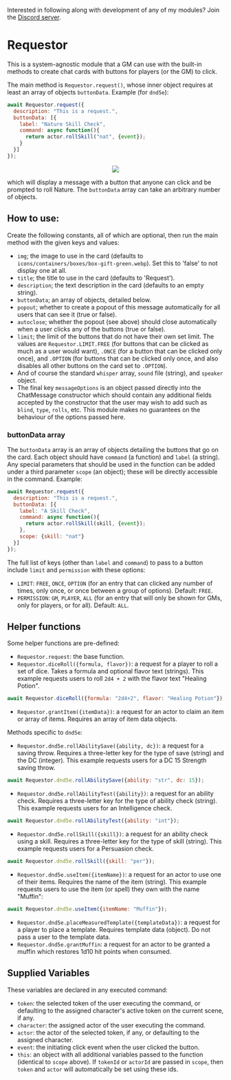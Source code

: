 Interested in following along with development of any of my modules? Join the [Discord server](https://discord.gg/QAG8eWABGT). 

# Requestor
This is a system-agnostic module that a GM can use with the built-in methods to create chat cards with buttons for players (or the GM) to click.

The main method is `Requestor.request()`, whose inner object requires at least an array of objects `buttonData`. Example (for `dnd5e`):

```js
await Requestor.request({
  description: "This is a request.",
  buttonData: [{
    label: "Nature Skill Check",
    command: async function(){
      return actor.rollSkill("nat", {event});
    }
  }]
});
```

<p align="center">
  <img src="https://i.imgur.com/uQgwh4B.png"/>
</p>

which will display a message with a button that anyone can click and be prompted to roll Nature. The `buttonData` array can take an arbitrary number of objects.

## How to use:
Create the following constants, all of which are optional, then run the main method with the given keys and values:
* `img`; the image to use in the card (defaults to `icons/containers/boxes/box-gift-green.webp`). Set this to 'false' to not display one at all.
* `title`; the title to use in the card (defaults to 'Request').
* `description`; the text description in the card (defaults to an empty string).
* `buttonData`; an array of objects, detailed below.
* `popout`; whether to create a popout of this message automatically for all users that can see it (true or false).
* `autoclose`; whether the popout (see above) should close automatically when a user clicks any of the buttons (true or false).
* `limit`; the limit of the buttons that do not have their own set limit. The values are `Requestor.LIMIT.FREE` (for buttons that can be clicked as much as a user would want), `.ONCE` (for a button that can be clicked only once), and `.OPTION` (for buttons that can be clicked only once, and also disables all other buttons on the card set to `.OPTION`).
* And of course the standard `whisper` array, `sound` file (string), and `speaker` object.
* The final key `messageOptions` is an object passed directly into the ChatMessage constructor which should contain any additional fields accepted by the constructor that the user may wish to add such as `blind`, `type`, `rolls`, etc. This module makes no guarantees on the behaviour of the options passed here.

### buttonData array
The `buttonData` array is an array of objects detailing the buttons that go on the card. Each object should have `command` (a function) and `label` (a string). Any special parameters that should be used in the function can be added under a third parameter `scope` (an object); these will be directly accessible in the command. Example:

```js
await Requestor.request({
  description: "This is a request.",
  buttonData: [{
    label: "A Skill Check",
    command: async function(){
      return actor.rollSkill(skill, {event});
    },
    scope: {skill: "nat"}
  }]
});
```

The full list of keys (other than `label` and `command`) to pass to a button include `limit` and `permission` with these options:
* `LIMIT`: `FREE`, `ONCE`, `OPTION` (for an entry that can clicked any number of times, only once, or once between a group of options). Default: `FREE`.
* `PERMISSION`: `GM`, `PLAYER`, `ALL` (for an entry that will only be shown for GMs, only for players, or for all). Default: `ALL`.

## Helper functions

Some helper functions are pre-defined:
* `Requestor.request`: the base function.
* `Requestor.diceRoll({formula, flavor})`: a request for a player to roll a set of dice. Takes a formula and optional flavor text (strings). This example requests users to roll `2d4 + 2` with the flavor text "Healing Potion".
```js
await Requestor.diceRoll({formula: "2d4+2", flavor: "Healing Potion"});
```
* `Requestor.grantItem({itemData})`: a request for an actor to claim an item or array of items. Requires an array of item data objects.

Methods specific to `dnd5e`:
* `Requestor.dnd5e.rollAbilitySave({ability, dc})`: a request for a saving throw. Requires a three-letter key for the type of save (string) and the DC (integer). This example requests users for a DC 15 Strength saving throw.
```js
await Requestor.dnd5e.rollAbilitySave({ability: "str", dc: 15});
```
* `Requestor.dnd5e.rollAbilityTest({ability})`: a request for an ability check. Requires a three-letter key for the type of ability check (string). This example requests users for an Intelligence check.
```js
await Requestor.dnd5e.rollAbilityTest({ability: "int"});
```
* `Requestor.dnd5e.rollSkill({skill})`: a request for an ability check using a skill. Requires a three-letter key for the type of skill (string). This example requests users for a Persuasion check.
```js
await Requestor.dnd5e.rollSkill({skill: "per"});
```
* `Requestor.dnd5e.useItem({itemName})`: a request for an actor to use one of their items. Requires the name of the item (string). This example requests users to use the item (or spell) they own with the name "Muffin":
```js
await Requestor.dnd5e.useItem({itemName: "Muffin"});
```
* `Requestor.dnd5e.placeMeasuredTemplate({templateData})`: a request for a player to place a template. Requires template data (object). Do not pass a user to the template data.
* `Requestor.dnd5e.grantMuffin`: a request for an actor to be granted a muffin which restores 1d10 hit points when consumed.

## Supplied Variables
These variables are declared in any executed command:
* `token`: the selected token of the user executing the command, or defaulting to the assigned character's active token on the current scene, if any.
* `character`: the assigned actor of the user executing the command.
* `actor`: the actor of the selected token, if any, or defaulting to the assigned character.
* `event`: the initiating click event when the user clicked the button.
* `this`: an object with all additional variables passed to the function (identical to `scope` above).
If `tokenId` or `actorId` are passed in `scope`, then `token` and `actor` will automatically be set using these ids.
